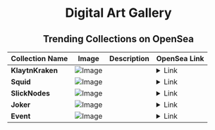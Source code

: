 <div align="center">

# Digital Art Gallery

## Trending Collections on OpenSea

| Collection Name                       | Image                                                                                     | Description                       | OpenSea Link                                                                                          |
|---------------------------------------|-------------------------------------------------------------------------------------------|-----------------------------------|--------------------------------------------------------------------------------------------------------|
| **KlaytnKraken** | ![Image](https://i.seadn.io/s/raw/files/9d94092c6a93750d5465192a41e09ca4.jpg?w=500&auto=format?w=200&auto=format) |  | <details><summary>Link</summary>[KlaytnKraken](https://opensea.io/collection/klaytnkraken)</details> |
| **Squid** | ![Image](https://i.seadn.io/s/raw/files/91653f3a1f3aededda96ecbda5e9a63b.png?w=500&auto=format?w=200&auto=format) |  | <details><summary>Link</summary>[Squid](https://opensea.io/collection/squid-43)</details> |
| **SlickNodes** | ![Image](https://i.seadn.io/s/raw/files/c0cd514f81678a784149cdd1deb81efe.jpg?w=500&auto=format?w=200&auto=format) |  | <details><summary>Link</summary>[SlickNodes](https://opensea.io/collection/slicknodes)</details> |
| **Joker** | ![Image](https://i.seadn.io/s/raw/files/698ef77b8b143983a6990ebbc46607fc.jpg?w=500&auto=format?w=200&auto=format) |  | <details><summary>Link</summary>[Joker](https://opensea.io/collection/joker-757)</details> |
| **Event** | ![Image](https://i.seadn.io/s/raw/files/a837708742ad8afcb35eb60ba787976d.jpg?w=500&auto=format?w=200&auto=format) |  | <details><summary>Link</summary>[Event](https://opensea.io/collection/event-41559)</details> |

</div>